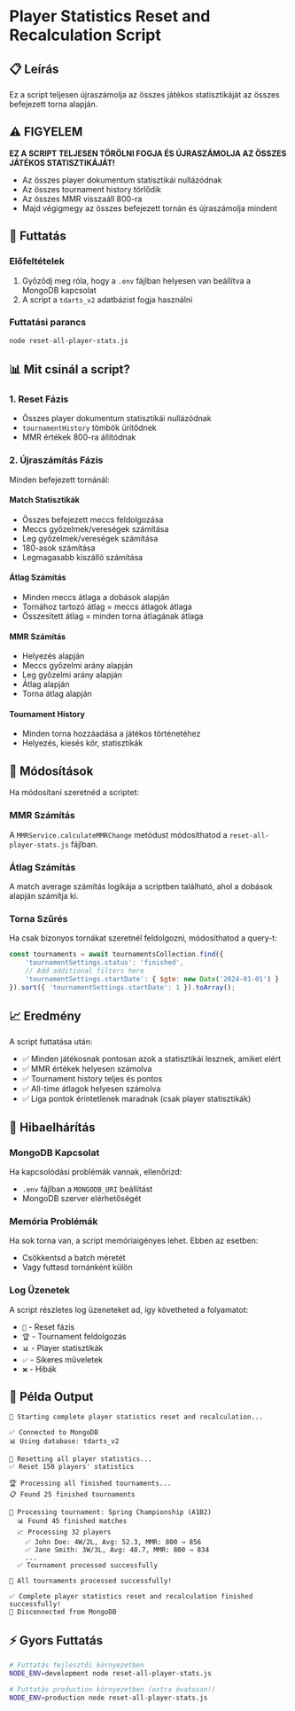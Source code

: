 # Player Statistics Reset and Recalculation Script

## 📋 Leírás

Ez a script teljesen újraszámolja az összes játékos statisztikáját az összes befejezett torna alapján.

## ⚠️ FIGYELEM

**EZ A SCRIPT TELJESEN TÖRÖLNI FOGJA ÉS ÚJRASZÁMOLJA AZ ÖSSZES JÁTÉKOS STATISZTIKÁJÁT!**

- Az összes player dokumentum statisztikái nullázódnak
- Az összes tournament history törlődik
- Az összes MMR visszaáll 800-ra
- Majd végigmegy az összes befejezett tornán és újraszámolja mindent

## 🚀 Futtatás

### Előfeltételek

1. Győződj meg róla, hogy a `.env` fájlban helyesen van beállítva a MongoDB kapcsolat
2. A script a `tdarts_v2` adatbázist fogja használni

### Futtatási parancs

```bash
node reset-all-player-stats.js
```

## 📊 Mit csinál a script?

### 1. Reset Fázis
- Összes player dokumentum statisztikái nullázódnak
- `tournamentHistory` tömbök ürítődnek
- MMR értékek 800-ra állítódnak

### 2. Újraszámítás Fázis
Minden befejezett tornánál:

#### Match Statisztikák
- Összes befejezett meccs feldolgozása
- Meccs győzelmek/vereségek számítása
- Leg győzelmek/vereségek számítása
- 180-asok számítása
- Legmagasabb kiszálló számítása

#### Átlag Számítás
- Minden meccs átlaga a dobások alapján
- Tornához tartozó átlag = meccs átlagok átlaga
- Összesített átlag = minden torna átlagának átlaga

#### MMR Számítás
- Helyezés alapján
- Meccs győzelmi arány alapján
- Leg győzelmi arány alapján
- Átlag alapján
- Torna átlag alapján

#### Tournament History
- Minden torna hozzáadása a játékos történetéhez
- Helyezés, kiesés kör, statisztikák

## 🔧 Módosítások

Ha módosítani szeretnéd a scriptet:

### MMR Számítás
A `MMRService.calculateMMRChange` metódust módosíthatod a `reset-all-player-stats.js` fájlban.

### Átlag Számítás
A match average számítás logikája a scriptben található, ahol a dobások alapján számítja ki.

### Torna Szűrés
Ha csak bizonyos tornákat szeretnél feldolgozni, módosíthatod a query-t:

```javascript
const tournaments = await tournamentsCollection.find({
    'tournamentSettings.status': 'finished',
    // Add additional filters here
    'tournamentSettings.startDate': { $gte: new Date('2024-01-01') }
}).sort({ 'tournamentSettings.startDate': 1 }).toArray();
```

## 📈 Eredmény

A script futtatása után:
- ✅ Minden játékosnak pontosan azok a statisztikái lesznek, amiket elért
- ✅ MMR értékek helyesen számolva
- ✅ Tournament history teljes és pontos
- ✅ All-time átlagok helyesen számolva
- ✅ Liga pontok érintetlenek maradnak (csak player statisztikák)

## 🐛 Hibaelhárítás

### MongoDB Kapcsolat
Ha kapcsolódási problémák vannak, ellenőrizd:
- `.env` fájlban a `MONGODB_URI` beállítást
- MongoDB szerver elérhetőségét

### Memória Problémák
Ha sok torna van, a script memóriaigényes lehet. Ebben az esetben:
- Csökkentsd a batch méretét
- Vagy futtasd tornánként külön

### Log Üzenetek
A script részletes log üzeneteket ad, így követheted a folyamatot:
- `🔄` - Reset fázis
- `🏆` - Tournament feldolgozás
- `📊` - Player statisztikák
- `✅` - Sikeres műveletek
- `❌` - Hibák

## 📝 Példa Output

```
🚀 Starting complete player statistics reset and recalculation...

✅ Connected to MongoDB
📊 Using database: tdarts_v2

🔄 Resetting all player statistics...
✅ Reset 150 players' statistics

🏆 Processing all finished tournaments...
📋 Found 25 finished tournaments

🎯 Processing tournament: Spring Championship (A1B2)
  📊 Found 45 finished matches
  📈 Processing 32 players
    ✅ John Doe: 4W/2L, Avg: 52.3, MMR: 800 → 856
    ✅ Jane Smith: 3W/3L, Avg: 48.7, MMR: 800 → 834
    ...
  ✅ Tournament processed successfully

🎉 All tournaments processed successfully!

✅ Complete player statistics reset and recalculation finished successfully!
🔌 Disconnected from MongoDB
```

## ⚡ Gyors Futtatás

```bash
# Futtatás fejlesztői környezetben
NODE_ENV=development node reset-all-player-stats.js

# Futtatás production környezetben (extra óvatosan!)
NODE_ENV=production node reset-all-player-stats.js
```
